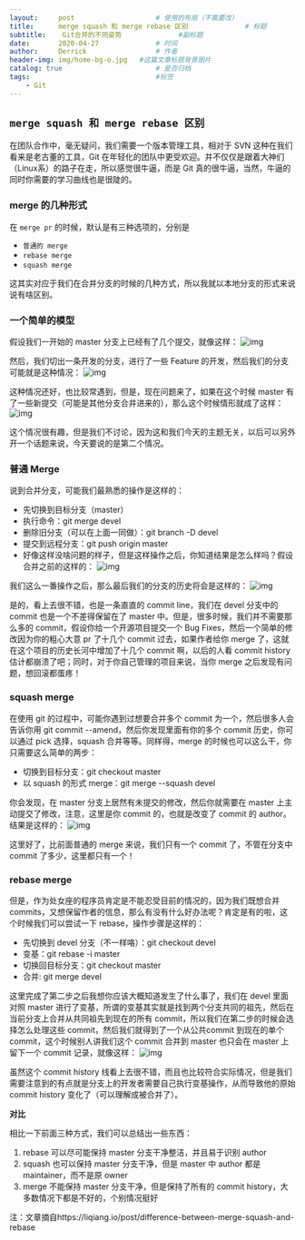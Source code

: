 ```yaml
---
layout:     post   				    # 使用的布局（不需要改）
title:      merge squash 和 merge rebase 区别 				# 标题 
subtitle:    Git合并的不同姿势              #副标题
date:       2020-04-27 				# 时间
author:     Derrick 				# 作者
header-img: img/home-bg-o.jpg 	#这篇文章标题背景图片
catalog: true 						# 是否归档
tags:								#标签
    - Git
---
```



## `merge squash 和 merge rebase 区别`


在团队合作中，毫无疑问，我们需要一个版本管理工具，相对于 SVN 这种在我们看来是老古董的工具，Git 在年轻化的团队中更受欢迎。并不仅仅是跟着大神们（Linux系）的路子在走，所以感觉很牛逼，而是 Git 真的很牛逼，当然，牛逼的同时你需要的学习曲线也是很陡的。


### **merge 的几种形式**


在 `merge pr` 的时候，默认是有三种选项的，分别是


* `普通的 merge`
* `rebase merge`
* `squash merge`


这其实对应于我们在合并分支的时候的几种方式，所以我就以本地分支的形式来说说有啥区别。



### **一个简单的模型**


假设我们一开始的 master 分支上已经有了几个提交，就像这样：
![img](http://images.liuliqiang.info/2017-11-08-15101468869266.jpg)



然后，我们切出一条开发的分支，进行了一些 Feature 的开发，然后我们的分支可能就是这种情况：
![img](http://images.liuliqiang.info/2017-11-08-15101478786848.jpg)



这种情况还好，也比较常遇到，但是，现在问题来了，如果在这个时候 master 有了一些新提交（可能是其他分支合并进来的），那么这个时候情形就成了这样：
![img](http://images.liuliqiang.info/2017-11-08-15101478014577.jpg)



这个情况很有趣，但是我们不讨论，因为这和我们今天的主题无关，以后可以另外开一个话题来说，今天要说的是第二个情况。

### **普通 Merge**
说到合并分支，可能我们最熟悉的操作是这样的：

* 先切换到目标分支（master）
* 执行命令：git merge devel
* 删除旧分支（可以在上面一同做）：git branch -D devel
* 提交到远程分支：git push origin master
* 好像这样没啥问题的样子，但是这样操作之后，你知道结果是怎么样吗？假设合并之前的这样的：
![img](http://images.liuliqiang.info/2017-11-08-15101478786848.jpg)



我们这么一番操作之后，那么最后我们的分支的历史将会是这样的：
![img](http://images.liuliqiang.info/2017-11-08-15101481294797.jpg)


是的，看上去很不错，也是一条直直的 commit line，我们在 devel 分支中的 commit 也是一个不差得保留在了 master 中。但是，很多时候，我们并不需要那么多的 commit，假设你给一个开源项目提交一个 Bug Fixes，然后一个简单的修改因为你的粗心大意 pr 了十几个 commit 过去，如果作者给你 merge 了，这就在这个项目的历史长河中增加了十几个 commit 啊，以后的人看 commit history 估计都崩溃了吧；同时，对于你自己管理的项目来说，当你 merge 之后发现有问题，想回滚都蛋疼！



### **squash merge**
在使用 git 的过程中，可能你遇到过想要合并多个 commit 为一个，然后很多人会告诉你用 git commit --amend，然后你发现里面有你的多个 commit 历史，你可以通过 pick 选择，squash 合并等等。同样得，merge 的时候也可以这么干，你只需要这么简单的两步：


* 切换到目标分支：git checkout master
* 以 squash 的形式 merge：git merge --squash devel



你会发现，在 master 分支上居然有未提交的修改，然后你就需要在 master 上主动提交了修改，注意，这里是你 commit 的，也就是改变了 commit 的 author。结果是这样的：
![img](http://images.liuliqiang.info/2017-11-08-15101488495274.jpg)



这里好了，比前面普通的 merge 来说，我们只有一个 commit 了，不管在分支中 commit 了多少，这里都只有一个！



### **rebase merge**



但是，作为处女座的程序员肯定是不能忍受目前的情况的，因为我们既想合并 commits，又想保留作者的信息，那么有没有什么好办法呢？肯定是有的啦，这个时候我们可以尝试一下 rebase，操作步骤是这样的：


* 先切换到 devel 分支（不一样咯）：git checkout devel
* 变基：git rebase -i master
* 切换回目标分支：git checkout master
* 合并: git merge devel



这里完成了第二步之后我想你应该大概知道发生了什么事了，我们在 devel 里面对照 master 进行了变基，所谓的变基其实就是找到两个分支共同的祖先，然后在当前分支上合并从共同祖先到现在的所有 commit，所以我们在第二步的时候会选择怎么处理这些 commit，然后我们就得到了一个从公共commit 到现在的单个 commit，这个时候别人讲我们这个 commit 合并到 master 也只会在 master 上留下一个 commit 记录，就像这样：
![img](http://images.liuliqiang.info/2017-11-08-15101517152753.jpg)



虽然这个 commit history 线看上去很不错，而且也比较符合实际情况，但是我们需要注意到的有点就是分支上的开发者需要自己执行变基操作，从而导致他的原始 commit history 变化了（可以理解成被合并了）。



**对比**



相比一下前面三种方式，我们可以总结出一些东西：


1. rebase 可以尽可能保持 master 分支干净整洁，并且易于识别 author
2. squash 也可以保持 master 分支干净，但是 master 中 author 都是 maintainer，而不是原 owner
3. merge 不能保持 master 分支干净，但是保持了所有的 commit history，大多数情况下都是不好的，个别情况挺好




注：文章摘自https://liqiang.io/post/difference-between-merge-squash-and-rebase